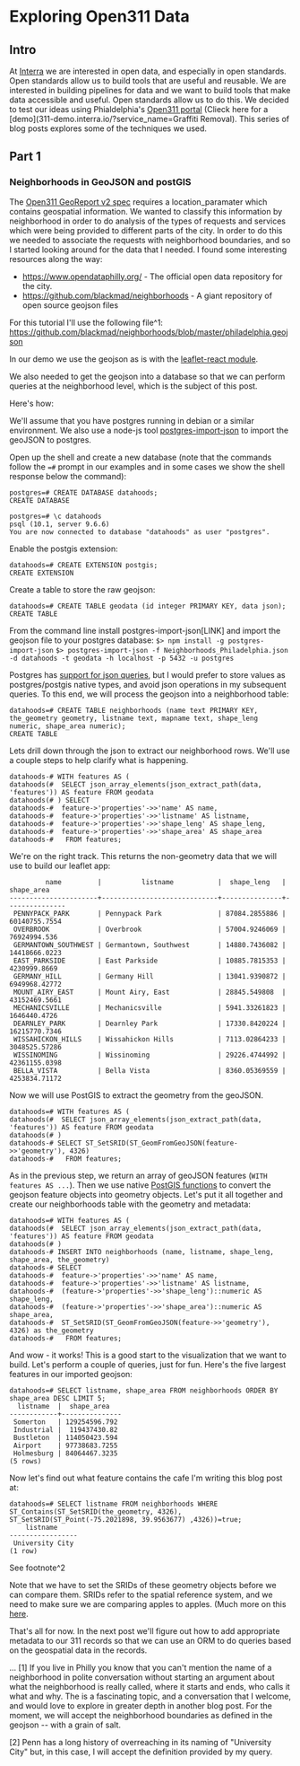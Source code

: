 # Exploring Open311 Data
## Intro
At [Interra](http://interra.io) we are interested in open data, and especially in open standards. Open standards allow us to build tools that are useful and reusable. We are interested in building pipelines for data and we want to build tools that make data accessible and useful. Open standards allow us to do this. We decided to test our ideas using Phialdelphia's [Open311 portal](https://www.opendataphilly.org/dataset/311-service-and-information-requests) (Clieck here for a [demo](311-demo.interra.io/?service_name=Graffiti Removal). This series of blog posts explores some of the techniques we used.

## Part 1
### Neighborhoods in GeoJSON and postGIS
The [Open311 GeoReport v2 spec](http://wiki.open311.org/GeoReport_v2/) requires a location_paramater which contains geospatial information. We wanted to classify this information by neighborhood in order to do analysis of the types of requests and services which were being provided to different parts of the city. In order to do this we needed to associate the requests with neighborhood boundaries, and so I started looking around for the data that I needed. I found some interesting resources along the way:

* https://www.opendataphilly.org/ - The official open data repository for the city.
* https://github.com/blackmad/neighborhoods - A giant repository of open source geojson files

For this tutorial I'll use the following file^1: https://github.com/blackmad/neighborhoods/blob/master/philadelphia.geojson 

In our demo we use the geojson as is with the [leaflet-react module](https://github.com/PaulLeCam/react-leaflet).

We also needed to get the geojson into a database so that we can perform queries at the neighborhood level, which is the subject of this post.

Here's how:

We'll assume that you have postgres running in debian or a similar environment. We also use a node-js tool [postgres-import-json](https://github.com/dzuluaga/postgres-import-json) to import the geoJSON to postgres.

Open up the shell and create a new database (note that the commands follow the `=#` prompt in our examples and in some cases we show the shell response below the command):
```
postgres=# CREATE DATABASE datahoods;
CREATE DATABASE

postgres=# \c datahoods 
psql (10.1, server 9.6.6)
You are now connected to database "datahoods" as user "postgres".
```

Enable the postgis extension:
```
datahoods=# CREATE EXTENSION postgis;
CREATE EXTENSION
```

Create a table to store the raw geojson:
```
datahoods=# CREATE TABLE geodata (id integer PRIMARY KEY, data json);
CREATE TABLE
```
From the command line install postgres-import-json[LINK] and import the geojson file to your postgres database:
`$> npm install -g postgres-import-json`
`$> postgres-import-json -f Neighborhoods_Philadelphia.json -d datahoods -t geodata -h localhost -p 5432 -u postgres`

Postgres has [support for json queries](https://www.postgresql.org/docs/9.3/static/functions-json.html), but I would prefer to store values as postgres/postgis native types, and avoid json operations in my subsequent queries. To this end, we will process the geojson into a neighborhood table:
```
datahoods=# CREATE TABLE neighborhoods (name text PRIMARY KEY, the_geometry geometry, listname text, mapname text, shape_leng numeric, shape_area numeric);
CREATE TABLE
```

Lets drill down through the json to extract our neighborhood rows. We'll use a couple steps to help clarify what is happening.
```
datahoods-# WITH features AS (
datahoods(#  SELECT json_array_elements(json_extract_path(data, 'features')) AS feature FROM geodata
datahoods(# ) SELECT 
datahoods-#  feature->'properties'->>'name' AS name,
datahoods-#  feature->'properties'->>'listname' AS listname,
datahoods-#  feature->'properties'->>'shape_leng' AS shape_leng,
datahoods-#  feature->'properties'->>'shape_area' AS shape_area
datahoods-#   FROM features;
```

We're on the right track. This returns the non-geometry data that we will use to build our leaflet app:

```
         name         |          listname           |  shape_leng   |  shape_area   
----------------------+-----------------------------+---------------+---------------
 PENNYPACK_PARK       | Pennypack Park              | 87084.2855886 | 60140755.7554
 OVERBROOK            | Overbrook                   | 57004.9246069 | 76924994.536
 GERMANTOWN_SOUTHWEST | Germantown, Southwest       | 14880.7436082 | 14418666.0223
 EAST_PARKSIDE        | East Parkside               | 10885.7815353 | 4230999.8669
 GERMANY_HILL         | Germany Hill                | 13041.9390872 | 6949968.42772
 MOUNT_AIRY_EAST      | Mount Airy, East            | 28845.549808  | 43152469.5661
 MECHANICSVILLE       | Mechanicsville              | 5941.33261823 | 1646440.4726
 DEARNLEY_PARK        | Dearnley Park               | 17330.8420224 | 16215770.7346
 WISSAHICKON_HILLS    | Wissahickon Hills           | 7113.02864233 | 3048525.57286
 WISSINOMING          | Wissinoming                 | 29226.4744992 | 42361155.0398
 BELLA_VISTA          | Bella Vista                 | 8360.05369559 | 4253834.71172
```

Now we will use PostGIS to extract the geometry from the geoJSON.

```
datahoods=# WITH features AS (
datahoods(#  SELECT json_array_elements(json_extract_path(data, 'features')) AS feature FROM geodata
datahoods(# )
datahoods-# SELECT ST_SetSRID(ST_GeomFromGeoJSON(feature->>'geometry'), 4326)
datahoods-#   FROM features;
```

As in the previous step, we return an array of geoJSON features (`WITH features AS ...`). Then we use native [PostGIS functions](https://postgis.net/docs/reference.html) to convert the geojson feature objects into  geometry objects. Let's put it all together and create our neighborhoods table with the geometry and metadata:
```
datahoods=# WITH features AS (
datahoods(#  SELECT json_array_elements(json_extract_path(data, 'features')) AS feature FROM geodata
datahoods(# ) 
datahoods-# INSERT INTO neighborhoods (name, listname, shape_leng, shape_area, the_geometry)
datahoods-# SELECT 
datahoods-#  feature->'properties'->>'name' AS name,
datahoods-#  feature->'properties'->>'listname' AS listname,
datahoods-#  (feature->'properties'->>'shape_leng')::numeric AS shape_leng,
datahoods-#  (feature->'properties'->>'shape_area')::numeric AS shape_area,
datahoods-#  ST_SetSRID(ST_GeomFromGeoJSON(feature->>'geometry'), 4326) as the_geometry
datahoods-#   FROM features;
```

And wow - it works! This is a good start to the visualization that we want to build. Let's perform a couple of queries, just for fun. Here's the five largest features in our imported geojson:
```
datahoods=# SELECT listname, shape_area FROM neighborhoods ORDER BY shape_area DESC LIMIT 5;
  listname  |  shape_area   
------------+---------------
 Somerton   | 129254596.792
 Industrial |  119437430.82
 Bustleton  | 114050423.594
 Airport    | 97738683.7255
 Holmesburg | 84064467.3235
(5 rows)
```

Now let's find out what feature contains the cafe I'm writing this blog post at:
```
datahoods=# SELECT listname FROM neighborhoods WHERE ST_Contains(ST_SetSRID(the_geometry, 4326), ST_SetSRID(ST_Point(-75.2021898, 39.9563677) ,4326))=true;
    listname     
-----------------
 University City
(1 row)
```
See footnote^2

Note that we have to set the SRIDs of these geometry objects before we can compare them. SRIDs refer to the spatial reference system, and we need to make sure we are comparing apples to apples. (Much more on this [here](https://en.wikipedia.org/wiki/Spatial_reference_system).

That's all for now. In the next post we'll figure out how to add appropriate metadata to our 311 records so that we can use an ORM to do queries based on the geospatial data in the records.

...
[1] If you live in Philly you know that you can't mention the name of a neighborhood in polite conversation without starting an argument about what the neighborhood is really called, where it starts and ends, who calls it what and why. The is a fascinating topic, and a conversation that I welcome, and would love to explore in greater depth in another blog post. For the moment, we will accept the neighborhood boundaries as defined in the geojson -- with a grain of salt.

[2] Penn has a long history of overreaching in its naming of "University City" but, in this case, I will accept the definition provided by my query.
